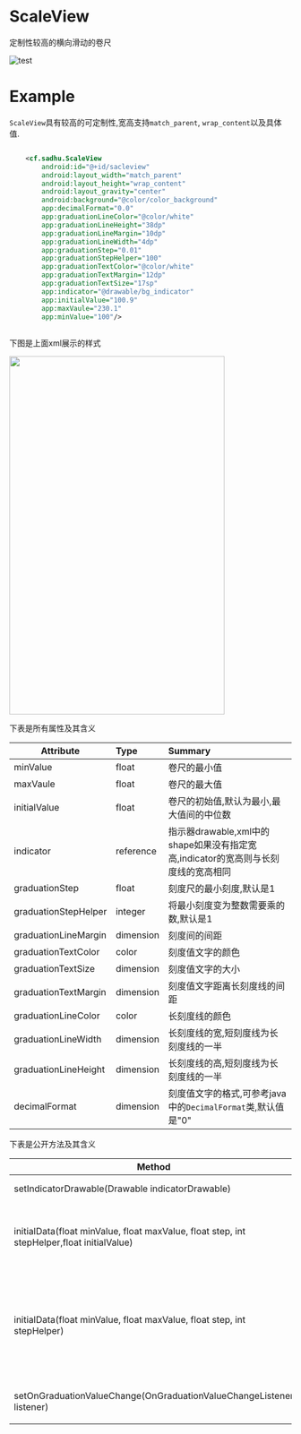 # ScaleView
定制性较高的横向滑动的卷尺

![test](http://7xt745.com1.z0.glb.clouddn.com/2017_10_16_14_16_38_14_57_50.gif)

# Example 

`ScaleView`具有较高的可定制性,宽高支持`match_parent`, `wrap_content`以及具体值.


```xml

    <cf.sadhu.ScaleView
        android:id="@+id/sacleview"
        android:layout_width="match_parent"
        android:layout_height="wrap_content"
        android:layout_gravity="center"
        android:background="@color/color_background"
        app:decimalFormat="0.0"
        app:graduationLineColor="@color/white"
        app:graduationLineHeight="38dp"
        app:graduationLineMargin="10dp"
        app:graduationLineWidth="4dp"
        app:graduationStep="0.01"
        app:graduationStepHelper="100"
        app:graduationTextColor="@color/white"
        app:graduationTextMargin="12dp"
        app:graduationTextSize="17sp"
        app:indicator="@drawable/bg_indicator"
        app:initialValue="100.9"
        app:maxVaule="230.1"
        app:minValue="100"/>
        
```
下图是上面xml展示的样式

<img src="http://7xt745.com1.z0.glb.clouddn.com/layout-2017-10-16-154100.png" width="384" height="640">


下表是所有属性及其含义

|Attribute                   | Type           | Summary  |
| -------------------------- |:------------- | :------------------------------|
| minValue                   | float| 卷尺的最小值|
| maxVaule                   | float | 卷尺的最大值|
| initialValue               | float | 卷尺的初始值,默认为最小,最大值间的中位数|
| indicator                  | reference  | 指示器drawable,xml中的shape如果没有指定宽高,indicator的宽高则与长刻度线的宽高相同                         |
| graduationStep          | float  | 刻度尺的最小刻度,默认是1|
| graduationStepHelper| integer  | 将最小刻度变为整数需要乘的数,默认是1|
| graduationLineMargin| dimension  | 刻度间的间距|
| graduationTextColor| color  | 刻度值文字的颜色|
| graduationTextSize| dimension  | 刻度值文字的大小|
| graduationTextMargin| dimension  | 刻度值文字距离长刻度线的间距|
| graduationLineColor| color  | 长刻度线的颜色|
| graduationLineWidth| dimension  | 长刻度线的宽,短刻度线为长刻度线的一半|
| graduationLineHeight| dimension  | 长刻度线的高,短刻度线为长刻度线的一半|
| decimalFormat| dimension  | 刻度值文字的格式,可参考java中的`DecimalFormat`类,默认值是"0"|

下表是公开方法及其含义

|Method       |  Summary  |
| -------------------------- |:------------- |
| setIndicatorDrawable(Drawable indicatorDrawable)|设置指示器drawable|
| initialData(float minValue, float maxValue, float step, int stepHelper,float initialValue)|设置卷尺的最小/最大值,初始值,刻度值,以及stepHelper|
| initialData(float minValue, float maxValue, float step, int stepHelper)|设置卷尺的最小/最大值,刻度值,以及stepHelper,初始值默认为最小/最大值的中位数|
| setOnGraduationValueChange(OnGraduationValueChangeListener listener) | 设置刻度值选中时候的回调|



